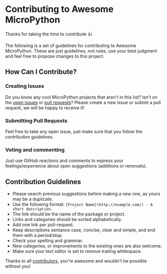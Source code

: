 # Contributing to Awesome MicroPython

Thanks for taking the time to contribute :+1:

The following is a set of guidelines for contributing to Awesome MicroPython. These are just guidelines, not rules, use your best judgment and feel free to propose changes to this project.

## How Can I Contribute?

### Creating Issues

Do you know any cool MicroPython projects that aren't in this list? Isn't on the [open issues](https://github.com/mcauser/awesome-micropython/issues) or [pull requests](https://github.com/mcauser/awesome-micropython/pulls)?
Please create a new issue or submit a pull request, we will be happy to receive it!

### Submitting Pull Requests

Feel free to take any open issue, just make sure that you follow the contribution guidelines.

### Voting and commenting

Just use GitHub reactions and comments to express your feelings/experience about open suggestions (additions or removals).

## Contribution Guidelines

* Please search previous suggestions before making a new one, as yours may be a duplicate.
* Use the following format: `[Project Name](http://example.com/) - A short description.`
* The link should be the name of the package or project.
* Links and categories should be sorted alphabetically.
* Add one link per pull-request.
* Keep descriptions sentance case, concise, clear and simple, and end them with a period/stop.
* Check your spelling and grammar.
* New categories, or improvements to the existing ones are also welcome.
* Make sure your text editor is set to remove trailing whitespace.

Thanks to all [contributors](https://github.com/mcauser/awesome-micropython/graphs/contributors), you're awesome and wouldn't be possible without you!
